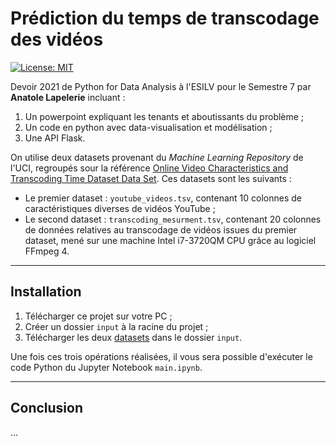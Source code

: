 # Prédiction du temps de transcodage des vidéos

[![License: MIT](https://img.shields.io/badge/License-MIT-yellow.svg)](https://opensource.org/licenses/MIT)

Devoir 2021 de Python for Data Analysis à l'ESILV pour le Semestre 7 par **Anatole Lapelerie** incluant :
1. Un powerpoint expliquant les tenants et aboutissants du problème ;
2. Un code en python avec data-visualisation et modélisation ;
3. Une API Flask.

On utilise deux datasets provenant du *Machine Learning Repository* de l'UCI, regroupés sour la référence [Online Video Characteristics and Transcoding Time Dataset Data Set](https://archive.ics.uci.edu/ml/datasets/Online+Video+Characteristics+and+Transcoding+Time+Dataset). Ces datasets sont les suivants :
* Le premier dataset : `youtube_videos.tsv`, contenant 10 colonnes de caractéristiques diverses de vidéos YouTube ;
* Le second dataset : `transcoding_mesurment.tsv`, contenant 20 colonnes de données relatives au transcodage de vidéos issues du premier dataset, mené sur une machine Intel i7-3720QM CPU grâce au logiciel FFmpeg 4.

----

## Installation

1. Télécharger ce projet sur votre PC ;
2. Créer un dossier `input` à la racine du projet ;
3. Télécharger les deux [datasets](https://archive.ics.uci.edu/ml/datasets/Online+Video+Characteristics+and+Transcoding+Time+Dataset) dans le dossier `input`.

Une fois ces trois opérations réalisées, il vous sera possible d'exécuter le code Python du Jupyter Notebook `main.ipynb`.

----

## Conclusion

...
